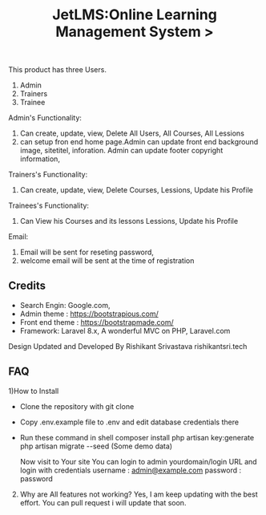<h1 align="center">JetLMS:Online Learning Management System 
></h1>
<div align="center">
<br>
</div>

This product has three Users.
1) Admin
2) Trainers
3) Trainee

Admin's Functionality:
1) Can create, update, view, Delete All Users, All Courses, All Lessions
2) can setup fron end home page.Admin can update front end background image, sitetitel, inforation. Admin can update footer copyright information,     

Trainers's Functionality:
1) Can create, update, view, Delete Courses, Lessions, Update his Profile


Trainees's Functionality:
1) Can View his Courses and its lessons Lessions, Update his Profile

Email:

1) Email will be sent for reseting password, 
2) welcome email will be sent at the time of registration



## Credits

- Search Engin: Google.com,  
- Admin theme : https://bootstrapious.com/
- Front end theme : https://bootstrapmade.com/
- Framework: Laravel 8.x, A wonderful MVC on PHP, Laravel.com 

Design Updated and Developed By 
Rishikant Srivastava
rishikantsri.tech


## FAQ


1)How to Install

- Clone the repository with git clone

- Copy .env.example file to .env and edit database credentials there

- Run these command in shell 
    composer install 
    php artisan key:generate
    php artisan migrate --seed  (Some demo data)
    
    
    Now visit to Your site
    You can login to admin
    yourdomain/login URL and login with credentials 
    username :	admin@example.com
	password :	password 

2) Why are All features not working?
Yes, I am keep updating with the best effort. You can pull request i will update that soon.
